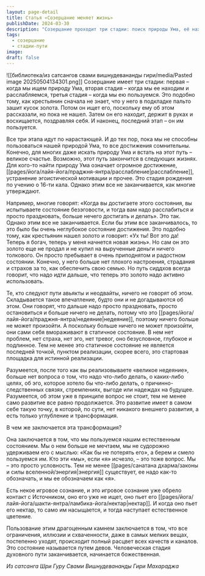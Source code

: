 ```yaml
---
layout: page-detail
title: Статья «Созерцание меняет жизнь»
publishDate: 2024-03-30
description: "Созерцание проходит три стадии: поиск природы Ума, её нахождение и расслабление, и, наконец, активное пользование этим состоянием. Истинная реализация наступает, когда мы не просто пребываем в естественном состоянии, а применяем его в жизни, что приводит к расцвету всех качеств и началу божественной стадии пути. Статичное пребывание - лишь стартовая площадка, а не конечная цель."
tags:
  - созерцание
  - стадии-пути
image: 
draft: false
---
```

![[библиотека/из сатсангов свами вишнудевананды гири/media/Pasted image 20250504134301.png]]
 Созерцание имеет три стадии: первая – когда мы ищем природу Ума, вторая стадия – когда мы ее находим и расслабляемся, третья стадия – когда мы ею пользуемся. Это подобно тому, как крестьянин сначала не знает, что у него в подкладке пальто зашит кусок золота. Потом он ищет его, поскольку ему об этом рассказали, но пока не нашел. Затем он его находит, держит в руках и восхищается, поздравляя себя. И наконец, последний этап – он им пользуется.

 Все три этапа идут по нарастающей. И до тех пор, пока мы не способны пользоваться нашей природой Ума, то все достижения сомнительны. Конечно, для многих даже искать природу Ума и встать на этот путь – великое счастье. Возможно, этот путь закончится в следующих жизнях. Для кого-то найти природу Ума означает огромное достижение, [[pages/йога/лайя-йога/праджня-янтра/расслабление|расслабление]], устранение эгоистической мотивации и прочее. Это стадия рождения по учению о 16-ти кала. Однако этим все не заканчивается, как многие утверждают.

 Например, многие говорят: «Когда вы достигаете этого состояния, вы испытываете состояние безэговости, и тогда вам надо расслабиться и просто праздновать, больше нечего достигать и делать». Это так. Однако этим все не заканчивается. Если бы этим все заканчивалось, то это было бы очень неглубокое состояние достижения. Это подобно тому, как крестьянин нашел золото и говорит: «Ух ты! Вот это да! Теперь я богач, теперь у меня начнется новая жизнь». Но сам он это золото еще не продал и не купил на вырученные деньги ничего толкового. Он просто пребывает в очень приподнятом и радостном состоянии. Конечно, у него больше нет плохого настроения, страдания и страхов за то, как обеспечить свою семью. Но путь сиддхов всегда говорит, что надо идти дальше, что теперь это золото надо активно использовать.

 Те, кто следуют пути авьякты и неодвайты, ничего не говорят об этом. Складывается такое впечатление, будто они и не догадываются об этом. Они говорят, что дальше надо просто праздновать, просто остановиться и больше ничего не делать, потому что это [[pages/йога/лайя-йога/праджня-янтра/недеяние|недеяние]], поэтому ничего больше не может произойти. А поскольку больше ничего не может произойти, они сами себя вмораживают в статичное состояние. В нем нет проблем, нет страха, нет эго, нет тревог, оно безусловное, глубокое и подлинное. Тем не менее это статичное состояние не является последней точкой, пунктом реализации, скорее всего, это стартовая площадка для истинной реализации.

 Разумеется, после того как вы реализовываете «великое недеяние», больше нет вопроса о том, что надо что-либо делать, о каких-либо целях, об эго, которое хотело бы что-либо делать, о причинно-следственных связях, стремлениях, выгоде или надеждах на будущее. Разумеется, об этом уже в принципе вопрос не стоит, тем не менее само развитие все равно продолжается. Это развитие имеет в самом себе такую точку, в которой, по сути, нет никакого внешнего развития, а есть только углубление и трансформация.

 В чем же заключается эта трансформация?

 Она заключается в том, что мы пользуемся нашим естественным состоянием. Мы о нем больше не мечтаем, мы не судорожно удерживаем его с мыслью: «Как бы не потерять его», а берем и смело пользуемся им. Кто эти «мы», если «я» исчезло, – это тоже вопрос. Мы – это просто условность. Тем не менее [[pages/санатана дхарма/законы и силы вселенной/энергия|энергия]] существует, ее надо как-то обозначать, и мы ее обозначаем как «я».

 Есть некое игровое сознание, и это игровое сознание уже обрело контакт с Источником, оно его уже не ищет, оно пьет его [[pages/йога/лайя-йога/шакти-янтра/ламбика-йога/нектар|нектар]]. И когда оно пьет его нектар, то само им насыщается, и тогда наступает естественное цветение.

 Пользование этим драгоценным камнем заключается в том, что все ограничения, иллюзии и схваченности, даже в самых мелких вещах, постепенно уходят, происходит полный расцвет всех качеств и каналов. Это состояние называется путем девов. Человеческая стадия духовного пути заканчивается, начинается божественная.

*Из сатсанга Шри Гуру Свами Вишнудевананды Гири Махараджа*